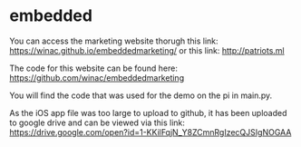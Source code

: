 # embedded
You can access the marketing website thorugh this link: https://winac.github.io/embeddedmarketing/ or this link: http://patriots.ml

The code for this website can be found here: https://github.com/winac/embeddedmarketing

You will find the code that was used for the demo on the pi in main.py.

As the iOS app file was too large to upload to github, it has been uploaded to google drive and can be viewed via this link: https://drive.google.com/open?id=1-KKilFqjN_Y8ZCmnRgIzecQJSIgNOGAA
